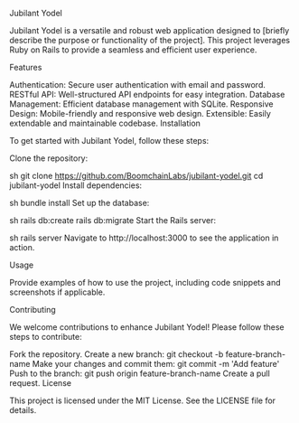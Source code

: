 Jubilant Yodel

Jubilant Yodel is a versatile and robust web application designed to [briefly describe the purpose or functionality of the project]. This project leverages Ruby on Rails to provide a seamless and efficient user experience.

Features

Authentication: Secure user authentication with email and password.
RESTful API: Well-structured API endpoints for easy integration.
Database Management: Efficient database management with SQLite.
Responsive Design: Mobile-friendly and responsive web design.
Extensible: Easily extendable and maintainable codebase.
Installation

To get started with Jubilant Yodel, follow these steps:

Clone the repository:

sh
git clone https://github.com/BoomchainLabs/jubilant-yodel.git
cd jubilant-yodel
Install dependencies:

sh
bundle install
Set up the database:

sh
rails db:create
rails db:migrate
Start the Rails server:

sh
rails server
Navigate to http://localhost:3000 to see the application in action.

Usage

Provide examples of how to use the project, including code snippets and screenshots if applicable.

Contributing

We welcome contributions to enhance Jubilant Yodel! Please follow these steps to contribute:

Fork the repository.
Create a new branch: git checkout -b feature-branch-name
Make your changes and commit them: git commit -m 'Add feature'
Push to the branch: git push origin feature-branch-name
Create a pull request.
License

This project is licensed under the MIT License. See the LICENSE file for details.

